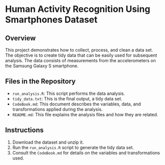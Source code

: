 # Human Activity Recognition Using Smartphones Dataset

## Overview
This project demonstrates how to collect, process, and clean a data set. The objective is to create tidy data that can be easily used for subsequent analysis. The data consists of measurements from the accelerometers on the Samsung Galaxy S smartphone.

## Files in the Repository
- `run_analysis.R`: This script performs the data analysis.
- `tidy_data.txt`: This is the final output, a tidy data set.
- `CodeBook.md`: This document describes the variables, data, and transformations applied during the analysis.
- `README.md`: This file explains the analysis files and how they are related.

## Instructions
1. Download the dataset and unzip it.
2. Run the `run_analysis.R` script to generate the tidy data set.
3. Consult the `CodeBook.md` for details on the variables and transformations used.
